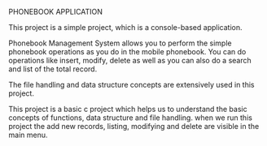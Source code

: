 
PHONEBOOK APPLICATION

This project is a simple project, which is a console-based application.

Phonebook Management System allows you to perform the simple phonebook operations as you do in the mobile phonebook. You can do operations like insert, modify, delete as well as you can also do a search and list of the total record.

The file handling and data structure concepts are extensively used in this project.

This project is a basic c project which helps us to understand the basic concepts of functions, data structure and file handling. when we run this project the add new records, listing, modifying and delete are visible in the main menu.



